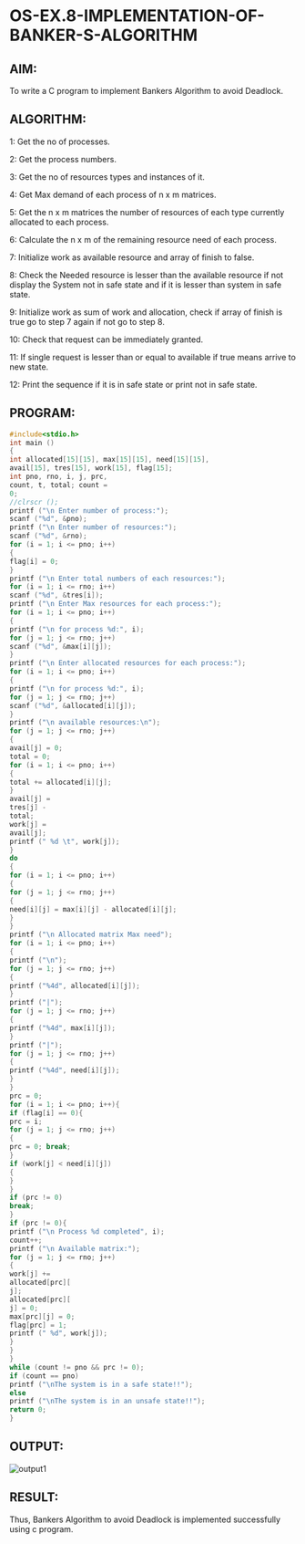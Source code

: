 # OS-EX.8-IMPLEMENTATION-OF-BANKER-S-ALGORITHM

## AIM:
To write a C program to implement Bankers Algorithm to avoid Deadlock.

## ALGORITHM:
1: Get the no of processes.

2: Get the process numbers.

3: Get the no of resources types and instances of it.

4: Get Max demand of each process of n x m matrices.

5: Get the n x m matrices the number of resources of each type currently allocated to each process.

6: Calculate the n x m of the remaining resource need of each process.

7: Initialize work as available resource and array of finish to false.

8: Check the Needed resource is lesser than the available resource if not display the System not in safe state and if it is lesser than system in safe state.

9: Initialize work as sum of work and allocation, check if array of finish is true go to step 7 again if not go to step 8.

10: Check that request can be immediately granted.

11: If single request is lesser than or equal to available if true means arrive to new state.

12: Print the sequence if it is in safe state or print not in safe state.

## PROGRAM:
```C
#include<stdio.h>
int main ()
{
int allocated[15][15], max[15][15], need[15][15],
avail[15], tres[15], work[15], flag[15];
int pno, rno, i, j, prc,
count, t, total; count =
0;
//clrscr ();
printf ("\n Enter number of process:");
scanf ("%d", &pno);
printf ("\n Enter number of resources:");
scanf ("%d", &rno);
for (i = 1; i <= pno; i++)
{
flag[i] = 0;
}
printf ("\n Enter total numbers of each resources:");
for (i = 1; i <= rno; i++)
scanf ("%d", &tres[i]);
printf ("\n Enter Max resources for each process:");
for (i = 1; i <= pno; i++)
{
printf ("\n for process %d:", i);
for (j = 1; j <= rno; j++)
scanf ("%d", &max[i][j]);
}
printf ("\n Enter allocated resources for each process:"); 
for (i = 1; i <= pno; i++)
{
printf ("\n for process %d:", i); 
for (j = 1; j <= rno; j++)
scanf ("%d", &allocated[i][j]);
}
printf ("\n available resources:\n");
for (j = 1; j <= rno; j++)
{
avail[j] = 0;
total = 0;
for (i = 1; i <= pno; i++)
{
total += allocated[i][j];
}
avail[j] =
tres[j] -
total;
work[j] =
avail[j];
printf (" %d \t", work[j]);
}
do
{
for (i = 1; i <= pno; i++)
{
for (j = 1; j <= rno; j++)
{
need[i][j] = max[i][j] - allocated[i][j];
}
}
printf ("\n Allocated matrix Max need");
for (i = 1; i <= pno; i++)
{
printf ("\n");
for (j = 1; j <= rno; j++)
{
printf ("%4d", allocated[i][j]);
}
printf ("|");
for (j = 1; j <= rno; j++)
{
printf ("%4d", max[i][j]);
}
printf ("|");
for (j = 1; j <= rno; j++)
{
printf ("%4d", need[i][j]);
}
}
prc = 0;
for (i = 1; i <= pno; i++){
if (flag[i] == 0){
prc = i;
for (j = 1; j <= rno; j++)
{
prc = 0; break;
}
if (work[j] < need[i][j])
{
}
}
if (prc != 0)
break;
}
if (prc != 0){
printf ("\n Process %d completed", i);
count++;
printf ("\n Available matrix:");
for (j = 1; j <= rno; j++)
{
work[j] +=
allocated[prc][
j];
allocated[prc][
j] = 0;
max[prc][j] = 0;
flag[prc] = 1;
printf (" %d", work[j]);
}
}
}
while (count != pno && prc != 0);
if (count == pno)
printf ("\nThe system is in a safe state!!");
else
printf ("\nThe system is in an unsafe state!!");
return 0;
}
```
## OUTPUT:
![output1](https://github.com/AshwinRaaj/OS-EX.8-IMPLEMENTATION-OF-BANKER-S-ALGORITHM/assets/93427047/915466b2-8121-4d81-b1de-a8d96230adea)


## RESULT:
Thus, Bankers Algorithm to avoid Deadlock is implemented successfully using c program.
